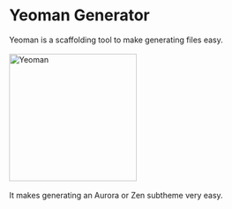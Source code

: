 # Yeoman Generator

<p class="large">
  Yeoman is a scaffolding tool to make generating files easy. <br /><br />
  <a href="http://yeoman.io/"><img src="img/yeoman.png" alt="Yeoman" height="231" width="231" style="box-shadow: none; border: 0; background: transparent;" /></a><br /><br />
  It makes generating an Aurora or Zen subtheme very easy.
</p>
